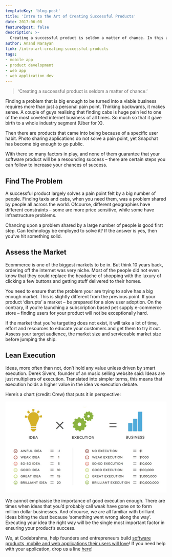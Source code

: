 ```yaml
---
templateKey: 'blog-post'
title: 'Intro to the Art of Creating Successful Products'
date: 2017-06-08
featuredpost: false
description: >-
  Creating a successful product is seldom a matter of chance. In this article we discuss what it takes to create products that go on to become a hit.
author: Anand Narayan
link: /intro-art-creating-successful-products
tags:
- mobile app
- product development
- web app
- web application dev
---
```


> ‘Creating a successful product is seldom a matter of chance.’

Finding a problem that is big enough to be turned into a viable business requires more than just a personal pain point. Thinking backwards, it makes sense. A couple of guys realising that finding cabs is huge pain led to one of the most coveted internet business of all times. So much so that it gave birth to a whole industry segment (Uber for X).

Then there are products that came into being because of a specific user habit. Photo sharing applications do not solve a pain point, yet Snapchat has become big enough to go public.

With there so many factors in play, and none of them guarantee that your software product will be a resounding success – there are certain steps you can follow to increase your chances of success.

## Find The Problem
A successful product largely solves a pain point felt by a big number of people. Finding taxis and cabs, when you need them, was a problem shared by people all across the world. Ofcourse, different geographies have different constraints – some are more price sensitive, while some have infrastructure problems.

Chancing upon a problem shared by a large number of people is good first step. Can technology be employed to solve it? If the answer is yes, then you’ve hit something solid.

## Assess the Market
Ecommerce is one of the biggest markets to be in. But think 10 years back, ordering off the internet was very niche. Most of the people did not even know that they could replace the headache of shopping with the luxury of clicking a few buttons and getting stuff delivered to their homes.

You need to ensure that the problem your are trying to solve has a big enough market. This is slightly different from the previous point. If your product ‘disrupts’ a market – be prepared for a slow user adoption. On the contrary, if you’re launching a subscription based pet supply e-commerce store – finding users for your product will not be exceptionally hard.

If the market that you’re targeting does not exist, it will take a lot of time, effort and resources to educate your customers and get them to try it out. Assess your target audience, the market size and serviceable market size before jumping the ship.

## Lean Execution
Ideas, more often than not, don’t hold any value unless driven by smart execution. Derek Sivers, founder of an music selling website said: Ideas are just multipliers of execution. Translated into simpler terms, this means that execution holds a higher value in the idea vs execution debate.

Here’s a chart (credit: Crew) that puts it in perspective:

![htbaob-03-01](./images/htbaob-03-01.jpg)

We cannot emphasise the importance of good execution enough. There are times when ideas that you’d probably call weak have gone on to form million dollar businesses. And ofcourse, we are all familiar with brilliant ideas biting the dust because ‘something went wrong along the way’. Executing your idea the right way will be the single most important factor in ensuring your product’s success.

We, at Codebrahma, help founders and entrepreneurs build [software products, mobile and web applications their users will love](/building-products-users-love)! If you need help with your application, drop us a line [here](/contact)!